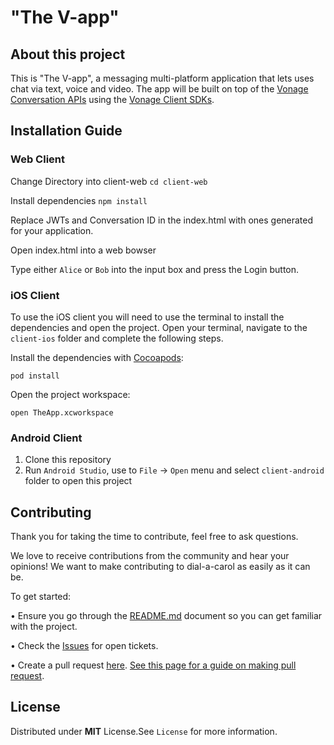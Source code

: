 # "The V-app"


## About this project

This is "The V-app", a messaging multi-platform application that lets uses chat via text, voice and video. The app will be built on top of the [Vonage Conversation APIs](https://developer.nexmo.com/conversation/overview) using the [Vonage Client SDKs](https://developer.nexmo.com/client-sdk/overview).



## Installation Guide


### Web Client

Change Directory into client-web
`cd client-web`

Install dependencies
`npm install`

Replace JWTs and Conversation ID in the index.html with ones generated for your application.

Open index.html into a web bowser

Type either `Alice` or `Bob` into the input box and press the Login button.

### iOS Client

To use the iOS client you will need to use the terminal to install the dependencies and open the project.
Open your terminal, navigate to the `client-ios` folder and complete the following steps.

Install the dependencies with [Cocoapods](https://cocoapods.org):

`pod install`

Open the project workspace:

`open TheApp.xcworkspace`


### Android Client

1. Clone this repository
2. Run `Android Studio`, use to `File` -> `Open` menu and select `client-android` folder to open this project


## Contributing

Thank you for taking the time to contribute, feel free to ask questions.

We love to receive contributions from the community and hear your opinions! We want to make contributing to dial-a-carol as easily as it can be.

To get started:

•	Ensure you go through the [README.md](https://github.com/nexmo-community/clientsdk-the-v-app/blob/main/README.md) document so you can get familiar with the project.

•	Check the [Issues](https://github.com/nexmo-community/clientsdk-the-v-app/issues) for open tickets.

•	Create a pull request [here](https://github.com/nexmo-community/clientsdk-the-v-app/pulls). [See this page for a guide on making pull request](https://docs.github.com/en/free-pro-team@latest/github/collaborating-with-issues-and-pull-requests/creating-a-pull-request).


## License
  Distributed under **MIT** License.See `License` for more information.

